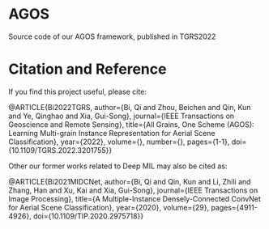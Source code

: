 # AGOS
Source code of our AGOS framework, published in TGRS2022



# Citation and Reference
If you find this project useful, please cite:
  
@ARTICLE{Bi2022TGRS,
  author={Bi, Qi and Zhou, Beichen and Qin, Kun and Ye, Qinghao and Xia, Gui-Song},
  journal={IEEE Transactions on Geoscience and Remote Sensing}, 
  title={All Grains, One Scheme (AGOS): Learning Multi-grain Instance Representation for Aerial Scene Classification}, 
  year={2022},
  volume={},
  number={},
  pages={1-1},
  doi={10.1109/TGRS.2022.3201755}}
    
  Other our former works related to Deep MIL may also be cited as:
  
  @ARTICLE{Bi2021MIDCNet,
  author={Bi, Qi and Qin, Kun and Li, Zhili and Zhang, Han and Xu, Kai and Xia, Gui-Song},
  journal={IEEE Transactions on Image Processing}, 
  title={A Multiple-Instance Densely-Connected ConvNet for Aerial Scene Classification}, 
  year={2020},
  volume={29},
  pages={4911-4926},
  doi={10.1109/TIP.2020.2975718}}
